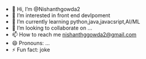 - 👋 Hi, I’m @Nishanthgowda2
- 👀 I’m interested in front end devlpoment
- 🌱 I’m currently learning python,java,javacsript,AI/ML
- 💞️ I’m looking to collaborate on ...
- 📫 How to reach me nishanthggowda2@gmail.com
- 😄 Pronouns: ...
- ⚡ Fun fact: joke

<!---
Nishanthgowda2/Nishanthgowda2 is a ✨ special ✨ repository because its `README.md` (this file) appears on your GitHub profile.
You can click the Preview link to take a look at your changes.
--->
